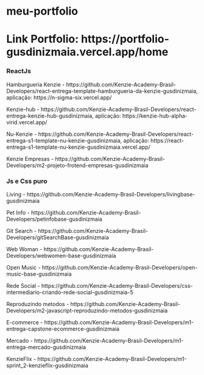# meu-portfolio

<h1>Link Portfolio: https://portfolio-gusdinizmaia.vercel.app/home</h1>

<h3>ReactJs</h3>

<p>Hamburgueria Kenzie - https://github.com/Kenzie-Academy-Brasil-Developers/react-entrega-template-hamburgueria-da-kenzie-gusdinizmaia, aplicação: https://n-sigma-six.vercel.app/</p>
<p>Kenzie-hub - https://github.com/Kenzie-Academy-Brasil-Developers/react-entrega-kenzie-hub-gusdinizmaia, aplicação: https://kenzie-hub-alpha-virid.vercel.app/</p>
<p>Nu-Kenzie - https://github.com/Kenzie-Academy-Brasil-Developers/react-entrega-s1-template-nu-kenzie-gusdinizmaia, aplicação: https://react-entrega-s1-template-nu-kenzie-gusdinizmaia.vercel.app/</p>
<p>Kenzie Empresas - https://github.com/Kenzie-Academy-Brasil-Developers/m2-projeto-frotend-empresas-gusdinizmaia</p>

<h3>Js e Css puro</h3>

<p>Living - https://github.com/Kenzie-Academy-Brasil-Developers/livingbase-gusdinizmaia</p>
<p>Pet Info - https://github.com/Kenzie-Academy-Brasil-Developers/petinfobase-gusdinizmaia</p>
<p>Git Search - https://github.com/Kenzie-Academy-Brasil-Developers/gitSearchBase-gusdinizmaia</p>
<p>Web Woman - https://github.com/Kenzie-Academy-Brasil-Developers/webwomen-base-gusdinizmaia</p>
<p>Open Music - https://github.com/Kenzie-Academy-Brasil-Developers/open-music-base-gusdinizmaia</p>
<p>Rede Social - https://github.com/Kenzie-Academy-Brasil-Developers/css-intermediario-criando-rede-social-gusdinizmaia-5</p>
<p>Reproduzindo metodos - https://github.com/Kenzie-Academy-Brasil-Developers/m2-javascript-reproduzindo-metodos-gusdinizmaia</p>
<p>E-commerce - https://github.com/Kenzie-Academy-Brasil-Developers/m1-entrega-capstone-ecommerce-gusdinizmaia</p>
<p>Mercado - https://github.com/Kenzie-Academy-Brasil-Developers/m1-entrega-mercado-gusdinizmaia</p>
<p>KenzieFlix - https://github.com/Kenzie-Academy-Brasil-Developers/m1-sprint_2-kenzieflix-gusdinizmaia</p>
